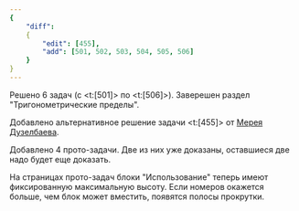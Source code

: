 ```yaml
---
{
    "diff":
    {
        "edit": [455],
        "add": [501, 502, 503, 504, 505, 506]
    }
}
---
```


Решено 6 задач (с <t:[501]> по <t:[506]>). Заверешен раздел "Тригонометрические пределы".

Добавлено альтернативное решение задачи <t:[455]> от [Мерея Дузелбаева](/solvers#merej_duzelbaev).

Добавлено 4 прото-задачи. Две из них уже доказаны, оставшиеся две надо будет еще доказать.

На страницах прото-задач блоки "Использование" теперь имеют фиксированную максимальную высоту.
Если номеров окажется больше, чем блок может вместить, появятся полосы прокрутки.